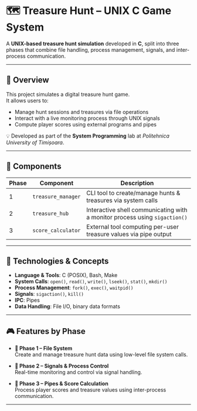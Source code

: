 # 🗺️ Treasure Hunt – UNIX C Game System

A **UNIX-based treasure hunt simulation** developed in **C**, split into three phases that combine file handling, process management, signals, and inter-process communication.

---

## 📌 Overview

This project simulates a digital treasure hunt game.  
It allows users to:
- Manage hunt sessions and treasures via file operations
- Interact with a live monitoring process through UNIX signals
- Compute player scores using external programs and pipes

💡 Developed as part of the **System Programming** lab at *Politehnica University of Timișoara*.

---

## 🧱 Components

| Phase | Component           | Description |
|-------|--------------------|-------------|
| 1     | `treasure_manager` | CLI tool to create/manage hunts & treasures via system calls |
| 2     | `treasure_hub`     | Interactive shell communicating with a monitor process using `sigaction()` |
| 3     | `score_calculator` | External tool computing per-user treasure values via pipe output |

---

## 🔧 Technologies & Concepts

- **Language & Tools**: C (POSIX), Bash, Make
- **System Calls**: `open()`, `read()`, `write()`, `lseek()`, `stat()`, `mkdir()`
- **Process Management**: `fork()`, `exec()`, `waitpid()`
- **Signals**: `sigaction()`, `kill()`
- **IPC**: Pipes
- **Data Handling**: File I/O, binary data formats

---

## 🎮 Features by Phase

- **📁 Phase 1 – File System**  
  Create and manage treasure hunt data using low-level file system calls.
  
- **🧠 Phase 2 – Signals & Process Control**  
  Real-time monitoring and control via signal handling.
  
- **🔁 Phase 3 – Pipes & Score Calculation**  
  Process player scores and treasure values using inter-process communication.

---


